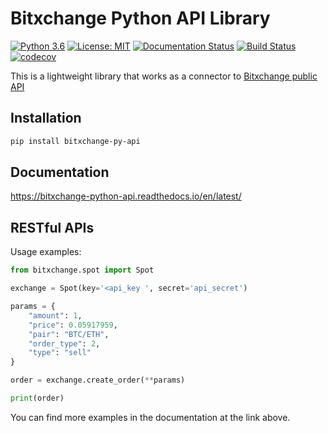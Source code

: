 # Bitxchange Python API Library
[![Python 3.6](https://img.shields.io/badge/python-3.6+-blue.svg)](https://www.python.org/downloads/release/python-360/)
[![License: MIT](https://img.shields.io/badge/License-MIT-yellow.svg)](https://opensource.org/licenses/MIT)
[![Documentation Status](https://readthedocs.org/projects/bitxchange-python-api/badge/?version=latest)](https://bitxchange-python-api.readthedocs.io/en/latest/?badge=latest)
[![Build Status](https://travis-ci.com/Wozinga/bitxchange_python_api.svg?branch=master)](https://travis-ci.com/Wozinga/bitxchange_python_api)
[![codecov](https://codecov.io/gh/Wozinga/bitxchange_python_api/branch/master/graph/badge.svg?token=V9JR3JRFEN)](https://codecov.io/gh/Wozinga/bitxchange_python_api)

This is a lightweight library that works as a connector to [Bitxchange public API](https://bitxchange-python-api.readthedocs.io/en/latest/)


## Installation
```bash
pip install bitxchange-py-api
```

## Documentation
https://bitxchange-python-api.readthedocs.io/en/latest/

## RESTful APIs
Usage examples:
```python
from bitxchange.spot import Spot

exchange = Spot(key='<api_key ', secret='api_secret')

params = {
    "amount": 1,
    "price": 0.05917959,
    "pair": "BTC/ETH",
    "order_type": 2,
    "type": "sell"
}

order = exchange.create_order(**params)

print(order)
```
You can find more examples in the documentation at the link above.
